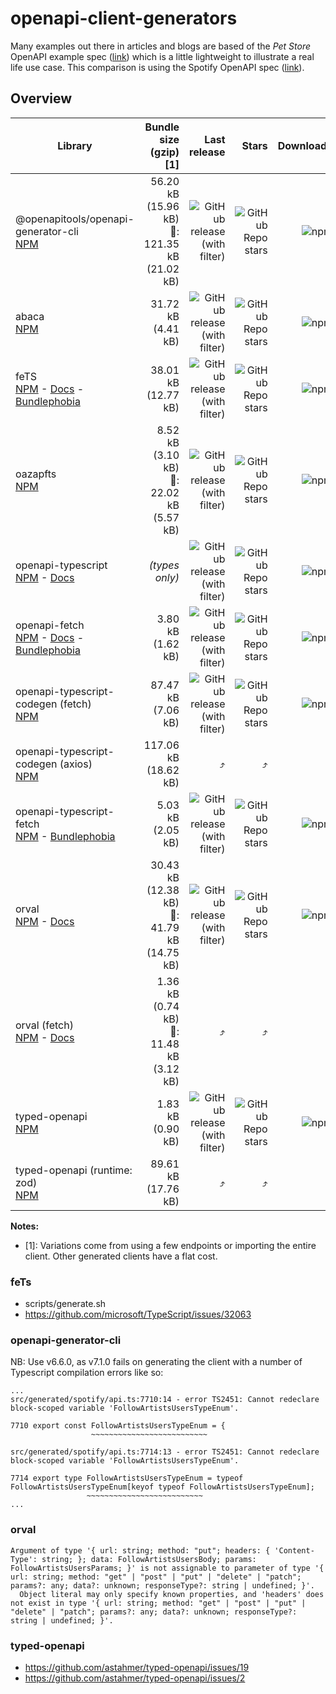 # openapi-client-generators

Many examples out there in articles and blogs are based of the _Pet Store_ OpenAPI example spec ([link](https://github.com/OAI/OpenAPI-Specification/blob/main/examples/v3.0/petstore.json)) which is a little lightweight to illustrate a real life use case. This comparison is using the Spotify OpenAPI spec ([link](https://raw.githubusercontent.com/APIs-guru/openapi-directory/main/APIs/spotify.com/sonallux/2023.2.27/openapi.yaml)).

## Overview

| Library                                                                                                                                                                       |                             Bundle size (gzip)[1] |                                                                                                      Last release |                                                                                                               Stars |                                                                                 Downloads |
| ----------------------------------------------------------------------------------------------------------------------------------------------------------------------------- | ------------------------------------------------: | ----------------------------------------------------------------------------------------------------------------: | ------------------------------------------------------------------------------------------------------------------: | ----------------------------------------------------------------------------------------: |
| @openapitools/openapi-generator-cli<br />[NPM](https://www.npmjs.com/package/@openapitools/openapi-generator-cli)                                                             | 56.20 kB (15.96 kB)<br />🚛: 121.35 kB (21.02 kB) | ![GitHub release (with filter)](https://img.shields.io/npm/v/@openapitools/openapi-generator-cli?logo=npm&label=) |         ![GitHub Repo stars](https://img.shields.io/github/stars/OpenAPITools/openapi-generator?logo=github&label=) | ![npm](https://img.shields.io/npm/dm/@openapitools/openapi-generator-cli?logo=npm&label=) |
| abaca<br />[NPM](https://www.npmjs.com/package/abaca)                                                                                                                         |                                31.72 kB (4.41 kB) |                               ![GitHub release (with filter)](https://img.shields.io/npm/v/abaca?logo=npm&label=) |                          ![GitHub Repo stars](https://img.shields.io/github/stars/opvious/abaca?logo=github&label=) |                               ![npm](https://img.shields.io/npm/dm/abaca?logo=npm&label=) |
| feTS<br />[NPM](https://www.npmjs.com/package/fets) - [Docs](https://the-guild.dev/) - [Bundlephobia](https://bundlephobia.com/package/fets)                                  |                               38.01 kB (12.77 kB) |                                ![GitHub release (with filter)](https://img.shields.io/npm/v/fets?logo=npm&label=) |                           ![GitHub Repo stars](https://img.shields.io/github/stars/ardatan/fets?logo=github&label=) |                                ![npm](https://img.shields.io/npm/dm/fets?logo=npm&label=) |
| oazapfts<br />[NPM](https://www.npmjs.com/package/oazapfts)                                                                                                                   |     8.52 kB (3.10 kB)<br />🚛: 22.02 kB (5.57 kB) |                            ![GitHub release (with filter)](https://img.shields.io/npm/v/oazapfts?logo=npm&label=) |                      ![GitHub Repo stars](https://img.shields.io/github/stars/oazapfts/oazapfts?logo=github&label=) |                            ![npm](https://img.shields.io/npm/dm/oazapfts?logo=npm&label=) |
| openapi-typescript<br />[NPM](https://www.npmjs.com/package/openapi-typescript) - [Docs](https://openapi-ts.pages.dev)                                                        |                                    _(types only)_ |                  ![GitHub release (with filter)](https://img.shields.io/npm/v/openapi-typescript?logo=npm&label=) |              ![GitHub Repo stars](https://img.shields.io/github/stars/drwpow/openapi-typescript?logo=github&label=) |                  ![npm](https://img.shields.io/npm/dm/openapi-typescript?logo=npm&label=) |
| openapi-fetch<br />[NPM](https://www.npmjs.com/package/openapi-fetch) - [Docs](https://openapi-ts.pages.dev) - [Bundlephobia](https://bundlephobia.com/package/openapi-fetch) |                                 3.80 kB (1.62 kB) |                       ![GitHub release (with filter)](https://img.shields.io/npm/v/openapi-fetch?logo=npm&label=) |                   ![GitHub Repo stars](https://img.shields.io/github/stars/drwpow/openapi-fetch?logo=github&label=) |                       ![npm](https://img.shields.io/npm/dm/openapi-fetch?logo=npm&label=) |
| openapi-typescript-codegen (fetch)<br />[NPM](https://www.npmjs.com/package/openapi-typescript-codegen)                                                                       |                                87.47 kB (7.06 kB) |          ![GitHub release (with filter)](https://img.shields.io/npm/v/openapi-typescript-codegen?logo=npm&label=) | ![GitHub Repo stars](https://img.shields.io/github/stars/ferdikoomen/openapi-typescript-codegen?logo=github&label=) |          ![npm](https://img.shields.io/npm/dm/openapi-typescript-codegen?logo=npm&label=) |
| openapi-typescript-codegen (axios)<br />[NPM](https://www.npmjs.com/package/openapi-typescript-codegen)                                                                       |                              117.06 kB (18.62 kB) |                                                                                                                ⤴️ |                                                                                                                  ⤴️ |                                                                                        ⤴️ |
| openapi-typescript-fetch<br />[NPM](https://www.npmjs.com/package/openapi-typescript-fetch) - [Bundlephobia](https://bundlephobia.com/package/openapi-typescript-fetch)       |                                 5.03 kB (2.05 kB) |            ![GitHub release (with filter)](https://img.shields.io/npm/v/openapi-typescript-fetch?logo=npm&label=) |   ![GitHub Repo stars](https://img.shields.io/github/stars/ajaishankar/openapi-typescript-fetch?logo=github&label=) |            ![npm](https://img.shields.io/npm/dm/openapi-typescript-fetch?logo=npm&label=) |
| orval<br />[NPM](https://www.npmjs.com/package/orval) - [Docs](https://orval.dev/)                                                                                            |  30.43 kB (12.38 kB)<br />🚛: 41.79 kB (14.75 kB) |                               ![GitHub release (with filter)](https://img.shields.io/npm/v/orval?logo=npm&label=) |                        ![GitHub Repo stars](https://img.shields.io/github/stars/anymaniax/orval?logo=github&label=) |                               ![npm](https://img.shields.io/npm/dm/orval?logo=npm&label=) |
| orval (fetch)<br />[NPM](https://www.npmjs.com/package/orval) - [Docs](https://orval.dev/)                                                                                    |    1.36 kB (0.74 kB) <br />🚛: 11.48 kB (3.12 kB) |                                                                                                                ⤴️ |                                                                                                                  ⤴️ |                                                                                        ⤴️ |
| typed-openapi<br />[NPM](https://www.npmjs.com/package/typed-openapi)                                                                                                         |                                 1.83 kB (0.90 kB) |                       ![GitHub release (with filter)](https://img.shields.io/npm/v/typed-openapi?logo=npm&label=) |                 ![GitHub Repo stars](https://img.shields.io/github/stars/astahmer/typed-openapi?logo=github&label=) |                       ![npm](https://img.shields.io/npm/dm/typed-openapi?logo=npm&label=) |
| typed-openapi (runtime: zod)<br />[NPM](https://www.npmjs.com/package/typed-openapi)                                                                                          |                               89.61 kB (17.76 kB) |                                                                                                                ⤴️ |                                                                                                                  ⤴️ |                                                                                        ⤴️ |

**Notes:**

- [1]: Variations come from using a few endpoints or importing the entire client. Other generated clients have a flat cost.

### feTs

- scripts/generate.sh
- https://github.com/microsoft/TypeScript/issues/32063

### openapi-generator-cli

NB: Use v6.6.0, as v7.1.0 fails on generating the client with a number of Typescript compilation errors like so:

```
...
src/generated/spotify/api.ts:7710:14 - error TS2451: Cannot redeclare block-scoped variable 'FollowArtistsUsersTypeEnum'.

7710 export const FollowArtistsUsersTypeEnum = {
                  ~~~~~~~~~~~~~~~~~~~~~~~~~~

src/generated/spotify/api.ts:7714:13 - error TS2451: Cannot redeclare block-scoped variable 'FollowArtistsUsersTypeEnum'.

7714 export type FollowArtistsUsersTypeEnum = typeof FollowArtistsUsersTypeEnum[keyof typeof FollowArtistsUsersTypeEnum];
                 ~~~~~~~~~~~~~~~~~~~~~~~~~~
...
```

### orval

```
Argument of type '{ url: string; method: "put"; headers: { 'Content-Type': string; }; data: FollowArtistsUsersBody; params: FollowArtistsUsersParams; }' is not assignable to parameter of type '{ url: string; method: "get" | "post" | "put" | "delete" | "patch"; params?: any; data?: unknown; responseType?: string | undefined; }'.
  Object literal may only specify known properties, and 'headers' does not exist in type '{ url: string; method: "get" | "post" | "put" | "delete" | "patch"; params?: any; data?: unknown; responseType?: string | undefined; }'.
```

### typed-openapi

- https://github.com/astahmer/typed-openapi/issues/19
- https://github.com/astahmer/typed-openapi/issues/2
